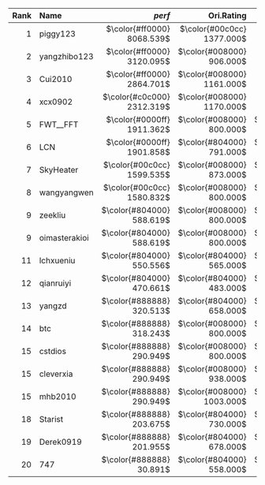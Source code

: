 | Rank | Name          |                     $perf$ |                 Ori.Rating |                 New Rating |                     Change |                  Score |                    A2 |                     C |                     E |                     F |                     G |                     H |                     I |                    A1 |
| ---: | :------------ | -------------------------: | -------------------------: | -------------------------: | -------------------------: | ---------------------: | --------------------: | --------------------: | --------------------: | --------------------: | --------------------: | --------------------: | --------------------: | --------------------: |
|    1 | piggy123      | $\color{#ff0000} 8068.539$ | $\color{#00c0cc} 1377.000$ | $\color{#ff0000} 3055.771$ | $\color{#ff0000}+1678.771$ | $\color{#52ff00} 1900$ | $\color{#228b22} 300$ | $\color{#228b22} 100$ | $\color{#228b22} 400$ | $\color{#228b22} 200$ | $\color{#228b22} 500$ | $\color{#228b22} 400$ | $\color{#ff0000}   0$ | $\color{#ff0000}   0$ |
|    2 | yangzhibo123  | $\color{#ff0000} 3120.095$ | $\color{#008000}  906.000$ | $\color{#00c0cc} 1525.613$ | $\color{#ff0000} +619.613$ | $\color{#ffa900}  783$ | $\color{#ff0000}   3$ | $\color{#228b22} 100$ | $\color{#52ff00} 280$ | $\color{#ff0000}   0$ | $\color{#ff0000}   0$ | $\color{#228b22} 400$ | $\color{#ff0000}   0$ | $\color{#ff0000}   0$ |
|    3 | Cui2010       | $\color{#ff0000} 2864.701$ | $\color{#008000} 1161.000$ | $\color{#0000ff} 1642.780$ | $\color{#ff0000} +481.780$ | $\color{#ffa900}  724$ | $\color{#ff0000}  24$ | $\color{#228b22} 100$ | $\color{#228b22} 400$ | $\color{#228b22} 200$ | $\color{#ff0000}   0$ | $\color{#ff0000}   0$ | $\color{#ff0000}   0$ | $\color{#ff0000}   0$ |
|    4 | xcx0902       | $\color{#c0c000} 2312.319$ | $\color{#008000} 1170.000$ | $\color{#00c0cc} 1501.758$ | $\color{#ff0000} +331.758$ | $\color{#ff6200}  574$ | $\color{#52ff00} 219$ | $\color{#228b22} 100$ | $\color{#ff0000}   0$ | $\color{#ff0000}   0$ | $\color{#ff0000}   0$ | $\color{#ff0000}   0$ | $\color{#ffa900} 105$ | $\color{#228b22} 150$ |
|    5 | FWT__FFT      | $\color{#0000ff} 1911.362$ | $\color{#008000}  800.000$ | $\color{#008000} 1130.711$ | $\color{#ff0000} +330.711$ | $\color{#ff4b00}  448$ | $\color{#ff4b00}  48$ | $\color{#ff0000}   0$ | $\color{#ff0000}   0$ | $\color{#ff0000}   0$ | $\color{#ff0000}   0$ | $\color{#228b22} 400$ | $\color{#ff0000}   0$ | $\color{#ff0000}   0$ |
|    6 | LCN           | $\color{#0000ff} 1901.858$ | $\color{#804000}  791.000$ | $\color{#008000} 1121.774$ | $\color{#ff0000} +330.774$ | $\color{#ff6200}  506$ | $\color{#ff0000}   6$ | $\color{#228b22} 100$ | $\color{#228b22} 400$ | $\color{#ff0000}   0$ | $\color{#ff0000}   0$ | $\color{#ff0000}   0$ | $\color{#ff0000}   0$ | $\color{#ff0000}   0$ |
|    7 | SkyHeater     | $\color{#00c0cc} 1599.535$ | $\color{#008000}  873.000$ | $\color{#008000} 1094.290$ | $\color{#ff0000} +221.290$ | $\color{#ff4b00}  403$ | $\color{#ff0000}   3$ | $\color{#ff0000}   0$ | $\color{#228b22} 400$ | $\color{#ff0000}   0$ | $\color{#ff0000}   0$ | $\color{#ff0000}   0$ | $\color{#ff0000}   0$ | $\color{#ff0000}   0$ |
|    8 | wangyangwen   | $\color{#00c0cc} 1580.832$ | $\color{#008000}  800.000$ | $\color{#008000} 1038.199$ | $\color{#ff0000} +238.199$ | $\color{#ff4b00}  415$ | $\color{#c8ff00} 165$ | $\color{#228b22} 100$ | $\color{#ff0000}   0$ | $\color{#ff0000}   0$ | $\color{#ff0000}   0$ | $\color{#ff0000}   0$ | $\color{#ff0000}   0$ | $\color{#228b22} 150$ |
|    9 | zeekliu       | $\color{#804000}  588.619$ | $\color{#008000}  800.000$ | $\color{#804000}  723.684$ | $\color{#008000}  -76.316$ | $\color{#ff0000}  150$ | $\color{#ff0000}   0$ | $\color{#ff0000}   0$ | $\color{#ff0000}   0$ | $\color{#ff0000}   0$ | $\color{#ff0000}   0$ | $\color{#ff0000}   0$ | $\color{#ff0000}   0$ | $\color{#228b22} 150$ |
|    9 | oimasterakioi | $\color{#804000}  588.619$ | $\color{#008000}  800.000$ | $\color{#804000}  723.684$ | $\color{#008000}  -76.316$ | $\color{#ff0000}  150$ | $\color{#ff0000}   0$ | $\color{#ff0000}   0$ | $\color{#ff0000}   0$ | $\color{#ff0000}   0$ | $\color{#ff0000}   0$ | $\color{#ff0000}   0$ | $\color{#ff0000}   0$ | $\color{#228b22} 150$ |
|   11 | lchxueniu     | $\color{#804000}  550.556$ | $\color{#804000}  565.000$ | $\color{#804000}  559.730$ | $\color{#008000}   -5.270$ | $\color{#ff0000}  161$ | $\color{#ff0000}  21$ | $\color{#228b22} 100$ | $\color{#ff0000}   0$ | $\color{#ff0000}   0$ | $\color{#ff0000}   0$ | $\color{#ff4b00}  40$ | $\color{#ff0000}   0$ | $\color{#ff0000}   0$ |
|   12 | qianruiyi     | $\color{#804000}  470.661$ | $\color{#804000}  483.000$ | $\color{#804000}  478.383$ | $\color{#008000}   -4.617$ | $\color{#ff0000}  120$ | $\color{#ff0000}   0$ | $\color{#ff0000}   0$ | $\color{#ff0000}   0$ | $\color{#ff0000}   0$ | $\color{#ff0000}   0$ | $\color{#ff0000}   0$ | $\color{#ff0000}   0$ | $\color{#41f741} 120$ |
|   13 | yangzd        | $\color{#888888}  320.513$ | $\color{#804000}  658.000$ | $\color{#804000}  523.320$ | $\color{#008000} -134.680$ | $\color{#ff0000}   73$ | $\color{#ff4b00}  48$ | $\color{#ff0000}   0$ | $\color{#ff0000}   0$ | $\color{#ff0000}   0$ | $\color{#ff0000}  25$ | $\color{#ff0000}   0$ | $\color{#ff0000}   0$ | $\color{#ff0000}   0$ |
|   14 | btc           | $\color{#888888}  318.243$ | $\color{#008000}  800.000$ | $\color{#804000}  607.510$ | $\color{#008000} -192.490$ | $\color{#ff0000}   75$ | $\color{#ff6200}  75$ | $\color{#ff0000}   0$ | $\color{#ff0000}   0$ | $\color{#ff0000}   0$ | $\color{#ff0000}   0$ | $\color{#ff0000}   0$ | $\color{#ff0000}   0$ | $\color{#ff0000}   0$ |
|   15 | cstdios       | $\color{#888888}  290.949$ | $\color{#008000}  800.000$ | $\color{#804000}  593.389$ | $\color{#008000} -206.611$ | $\color{#ff0000}  100$ | $\color{#ff0000}   0$ | $\color{#228b22} 100$ | $\color{#ff0000}   0$ | $\color{#ff0000}   0$ | $\color{#ff0000}   0$ | $\color{#ff0000}   0$ | $\color{#ff0000}   0$ | $\color{#ff0000}   0$ |
|   15 | cleverxia     | $\color{#888888}  290.949$ | $\color{#008000}  938.000$ | $\color{#804000}  675.378$ | $\color{#008000} -262.622$ | $\color{#ff0000}  100$ | $\color{#ff0000}   0$ | $\color{#228b22} 100$ | $\color{#ff0000}   0$ | $\color{#ff0000}   0$ | $\color{#ff0000}   0$ | $\color{#ff0000}   0$ | $\color{#ff0000}   0$ | $\color{#ff0000}   0$ |
|   15 | mhb2010       | $\color{#888888}  290.949$ | $\color{#008000} 1003.000$ | $\color{#804000}  713.997$ | $\color{#008000} -289.003$ | $\color{#ff0000}  100$ | $\color{#ff0000}   0$ | $\color{#228b22} 100$ | $\color{#ff0000}   0$ | $\color{#ff0000}   0$ | $\color{#ff0000}   0$ | $\color{#ff0000}   0$ | $\color{#ff0000}   0$ | $\color{#ff0000}   0$ |
|   18 | Starist       | $\color{#888888}  203.675$ | $\color{#804000}  730.000$ | $\color{#804000}  502.049$ | $\color{#008000} -227.951$ | $\color{#ff0000}   48$ | $\color{#ff4b00}  48$ | $\color{#ff0000}   0$ | $\color{#ff0000}   0$ | $\color{#ff0000}   0$ | $\color{#ff0000}   0$ | $\color{#ff0000}   0$ | $\color{#ff0000}   0$ | $\color{#ff0000}   0$ |
|   19 | Derek0919     | $\color{#888888}  201.955$ | $\color{#804000}  678.000$ | $\color{#804000}  471.495$ | $\color{#008000} -206.505$ | $\color{#ff0000}   46$ | $\color{#ff0000}   6$ | $\color{#ff0000}   0$ | $\color{#ff0000}   0$ | $\color{#ff6200}  40$ | $\color{#ff0000}   0$ | $\color{#ff0000}   0$ | $\color{#ff0000}   0$ | $\color{#ff0000}   0$ |
|   20 | 747           | $\color{#888888}   30.891$ | $\color{#804000}  558.000$ | $\color{#888888}  204.194$ | $\color{#008000} -353.806$ | $\color{#ff0000}    8$ | $\color{#ff0000}   0$ | $\color{#ff0000}   0$ | $\color{#ff0000}   0$ | $\color{#ff0000}   0$ | $\color{#ff0000}   0$ | $\color{#ff0000}   0$ | $\color{#ff0000}   0$ | $\color{#ff0000}   8$ |
